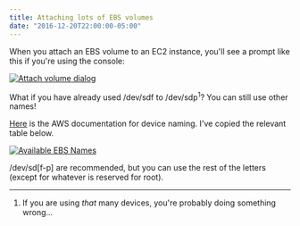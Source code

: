 ```yaml
---
title: Attaching lots of EBS volumes
date: "2016-12-20T22:00:00-05:00"
---
```


When you attach an EBS volume to an EC2 instance, you'll see a prompt like this
if you're using the console:

[![Attach volume dialog](/img/2016/12/attach-ebs.png)](/img/2016/12/attach-ebs.png)

What if you have already used /dev/sdf to /dev/sdp<sup>1</sup>? You can still use other
names!

[Here](http://docs.aws.amazon.com/AWSEC2/latest/UserGuide/device_naming.html) is the AWS
documentation for device naming. I've copied the relevant table below.

[![Available EBS Names](/img/2016/12/ebs-names.png)](/img/2016/12/ebs-names.png)

/dev/sd[f-p] are recommended, but you can use the rest of the letters (except for whatever
is reserved for root).

---

1. If you are using *that* many devices, you're probably doing something wrong...
